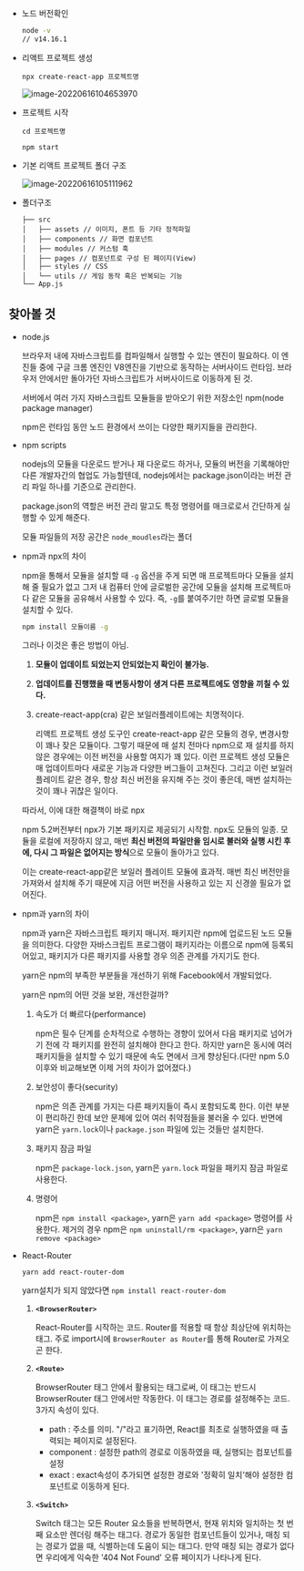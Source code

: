 - 노드 버전확인

  ```bash
  node -v
  // v14.16.1
  ```

- 리액트 프로젝트 생성

  `npx create-react-app 프로젝트명`

  ![image-20220616104653970](C:\Users\edgar\AppData\Roaming\Typora\typora-user-images\image-20220616104653970.png)

- 프로젝트 시작

  `cd 프로젝트명`

  `npm start`

- 기본 리액트 프로젝트 폴더 구조

  ![image-20220616105111962](C:\Users\edgar\AppData\Roaming\Typora\typora-user-images\image-20220616105111962.png)

- 폴더구조

  ```
  ├── src
  │   ├── assets // 이미지, 폰트 등 기타 정적파일
  │   ├── components // 화면 컴포넌트
  │   ├── modules // 커스텀 훅
  │   ├── pages // 컴포넌트로 구성 된 페이지(View)
  │   ├── styles // CSS
  │   └── utils // 게임 동작 혹은 반복되는 기능
  └── App.js
  
  ```

  



## 찾아볼 것

- node.js

  브라우저 내에 자바스크립트를 컴파일해서 실행할 수 있는 엔진이 필요하다. 이 엔진들 중에 구글 크롬 엔진인 V8엔진을 기반으로 동작하는 서버사이드 런타임. 브라우저 안에서만 돌아가던 자바스크립트가 서버사이드로 이동하게 된 것.

  서버에서 여러 가지 자바스크립트 모듈들을 받아오기 위한 저장소인 npm(node package manager)

  npm은 런타임 동안 노드 환경에서 쓰이는 다양한 패키지들을 관리한다.

- npm scripts

  nodejs의 모듈을 다운로드 받거나 재 다운로드 하거나, 모듈의 버전을 기록해야만 다른 개발자간의 협업도 가능할텐데, nodejs에서는 package.json이라는 버전 관리 파일 하나를 기준으로 관리한다.

  package.json의 역할은 버전 관리 말고도 특정 명령어를 매크로로서 간단하게 실행할 수 있게 해준다.

  모듈 파일들의 저장 공간은 `node_moudles`라는 폴더

- npm과 npx의 차이

  npm을 통해서 모듈을 설치할 때 `-g` 옵션을 주게 되면 매 프로젝트마다 모듈을 설치해 줄 필요가 없고 그저 내 컴퓨터 안에 글로벌한 공간에 모듈을 설치해 프로젝트마다 같은 모듈을 공유해서 사용할 수 있다. 즉, `-g`를 붙여주기만 하면 글로벌 모듈을 설치할 수 있다.

  ```bash
  npm install 모듈이름 -g
  ```

  그러나 이것은 좋은 방법이 아님.

  1. **모듈이 업데이트 되었는지 안되었는지 확인이 불가능.**

  2. **업데이트를 진행했을 때 변동사항이 생겨 다른 프로젝트에도 영향을 끼칠 수 있다.**

  3. create-react-app(cra) 같은 보일러플레이트에는 치명적이다.

     리액트 프로젝트 생성 도구인 create-react-app 같은 모듈의 경우, 변경사항이 꽤나 잦은 모듈이다. 그렇기 때문에 매 설치 전마다 npm으로 재 설치를 하지 않은 경우에는 이전 버전을 사용할 여지가 꽤 있다. 이런 프로젝트 생성 모듈은 매 업데이트마다 새로운 기능과 다양한 버그들이 고쳐진다. 그리고 이런 보일러플레이트 같은 경우, 항상 최신 버전을 유지해 주는 것이 좋은데, 매번 설치하는 것이 꽤나 귀찮은 일이다.

  따라서, 이에 대한 해결책이 바로 npx

  npm 5.2버전부터 npx가 기본 패키지로 제공되기 시작함. npx도 모듈의 일종. 모듈을 로컬에 저장하지 않고, 매번 **최신 버전의 파일만을 임시로 불러와 실행 시킨 후에, 다시 그 파일은 없어지는 방식**으로 모듈이 돌아가고 있다.

  이는 create-react-app같은 보일러 플레이트 모듈에 효과적. 매번 최신 버전만을 가져와서 설치해 주기 때문에 지금 어떤 버전을 사용하고 있는 지 신경쓸 필요가 없어진다.

- npm과 yarn의 차이

  npm과 yarn은 자바스크립트 패키지 매니저. 패키지란 npm에 업로드된 노드 모듈을 의미한다. 다양한 자바스크립트 프로그램이 패키지라는 이름으로 npm에 등록되어있고, 패키지가 다른 패키지를 사용할 경우 의존 관계를 가지기도 한다.

  yarn은 npm의 부족한 부분들을 개선하기 위해 Facebook에서 개발되었다.

  yarn은 npm의 어떤 것을 보완, 개선한걸까?

  1. 속도가 더 빠르다(performance)

     npm은 필수 단계를 순차적으로 수행하는 경향이 있어서 다음 패키지로 넘어가기 전에 각 패키지를 완전히 설치해야 한다고 한다. 하지만 yarn은 동시에 여러 패키지들을 설치할 수 있기 때문에 속도 면에서 크게 향상된다.(다만 npm 5.0이후와 비교해보면 이제 거의 차이가 없어졌다.)

  2. 보안성이 좋다(security)

     npm은 의존 관계를 가지는 다른 패키지들이 즉시 포함되도록 한다. 이런 부분이 편리하긴 한데 보안 문제에 있어 여러 취약점들을 불러올 수 있다. 반면에 yarn은 `yarn.lock`이나 `package.json` 파일에 있는 것들만 설치한다. 

  3. 패키지 잠금 파일

     npm은 `package-lock.json`, yarn은 `yarn.lock` 파일을 패키지 잠금 파일로 사용한다.

  4. 명령어

     npm은 `npm install <package>`, yarn은 `yarn add <package>` 명령어를 사용한다. 제거의 경우 npm은 `npm uninstall/rm <package>`, yarn은 `yarn remove <package>`

- React-Router

  `yarn add react-router-dom`

  yarn설치가 되지 않았다면 `npm install react-router-dom`

  1. **`<BrowserRouter>`**

     React-Router를 시작하는 코드. Router를 적용할 때 항상 최상단에 위치하는 태그. 주로 import시에 `BrowserRouter as Router`를 통해 Router로 가져오곤 한다.

  2. **`<Route>`**

     BrowserRouter 태그 안에서 활용되는 태그로써, 이 태그는 반드시 BrowserRouter 태그 안에서만 작동한다. 이 태그는 경로를 설정해주는 코드. 3가지 속성이 있다.

     - path : 주소를 의미. "/"라고 표기하면, React를 최초로 실행하였을 때 출력되는 페이지로 설정된다.
     - component : 설정한 path의 경로로 이동하였을 때, 실행되는 컴포넌트를 설정
     - exact : exact속성이 추가되면 설정한 경로와 '정확히 일치'해야 설정한 컴포넌트로 이동하게 된다.

  3. **`<Switch>`**

     Switch 태그는 모든 Router 요소들을 반복하면서, 현재 위치와 일치하는 첫 번째 요소만 렌더링 해주는 태그다. 경로가 동일한 컴포넌트들이 있거나, 매칭 되는 경로가 없을 때, 식별하는데 도움이 되는 태그다. 만약 매칭 되는 경로가 없다면 우리에게 익숙한 '404 Not Found' 오류 페이지가 나타나게 된다.